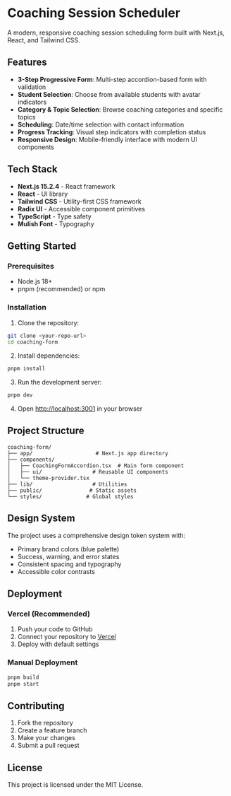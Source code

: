 # Coaching Session Scheduler

A modern, responsive coaching session scheduling form built with Next.js, React, and Tailwind CSS.

## Features

- **3-Step Progressive Form**: Multi-step accordion-based form with validation
- **Student Selection**: Choose from available students with avatar indicators
- **Category & Topic Selection**: Browse coaching categories and specific topics
- **Scheduling**: Date/time selection with contact information
- **Progress Tracking**: Visual step indicators with completion status
- **Responsive Design**: Mobile-friendly interface with modern UI components

## Tech Stack

- **Next.js 15.2.4** - React framework
- **React** - UI library
- **Tailwind CSS** - Utility-first CSS framework
- **Radix UI** - Accessible component primitives
- **TypeScript** - Type safety
- **Mulish Font** - Typography

## Getting Started

### Prerequisites

- Node.js 18+ 
- pnpm (recommended) or npm

### Installation

1. Clone the repository:
```bash
git clone <your-repo-url>
cd coaching-form
```

2. Install dependencies:
```bash
pnpm install
```

3. Run the development server:
```bash
pnpm dev
```

4. Open [http://localhost:3001](http://localhost:3001) in your browser

## Project Structure

```
coaching-form/
├── app/                    # Next.js app directory
├── components/            
│   ├── CoachingFormAccordion.tsx  # Main form component
│   ├── ui/                # Reusable UI components
│   └── theme-provider.tsx
├── lib/                   # Utilities
├── public/               # Static assets
└── styles/              # Global styles
```

## Design System

The project uses a comprehensive design token system with:
- Primary brand colors (blue palette)
- Success, warning, and error states
- Consistent spacing and typography
- Accessible color contrasts

## Deployment

### Vercel (Recommended)

1. Push your code to GitHub
2. Connect your repository to [Vercel](https://vercel.com)
3. Deploy with default settings

### Manual Deployment

```bash
pnpm build
pnpm start
```

## Contributing

1. Fork the repository
2. Create a feature branch
3. Make your changes
4. Submit a pull request

## License

This project is licensed under the MIT License. 